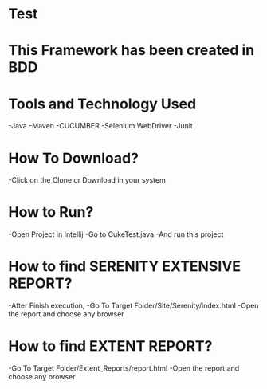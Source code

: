 # Test

# This Framework has been created in BDD

# Tools and Technology Used

-Java
-Maven
-CUCUMBER
-Selenium WebDriver
-Junit

# How To Download?

-Click on the Clone or Download in your system

# How to Run?

-Open Project in Intellij
-Go to CukeTest.java
-And run this project

# How to find SERENITY EXTENSIVE REPORT?

-After Finish execution,
-Go To Target Folder/Site/Serenity/index.html
-Open the report and choose any browser

# How to find EXTENT REPORT?

-Go To Target Folder/Extent_Reports/report.html
-Open the report and choose any browser
